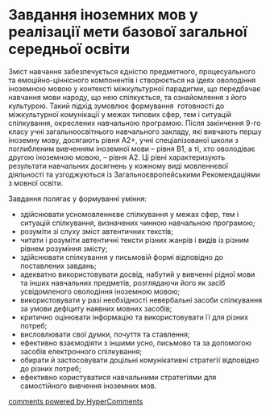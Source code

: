 <div id="hypercomments_widget" class="js-hypercomments-widget invisible"></div>

# Завдання іноземних мов у реалізації мети базової загальної середньої освіти

<p>Зміст навчання забезпечується єдністю предметного, процесуального та емоційно-ціннісного компонентів і створюється на ідеях оволодіння іноземною мовою у контексті міжкультурної парадигми, що передбачає навчання мови народу, що нею спілкується, та ознайомлення з його культурою. Такий підхід зумовлює формування&nbsp; готовності до міжкультурної комунікації у межах типових сфер, тем і ситуацій спілкування, окреслених навчальною програмою. Після закінчення 9-го класу учні загальноосвітнього навчального закладу, які вивчають першу іноземну мову, досягають рівня А2+, учні спеціалізованої школи з поглибленим вивченням іноземної мови &ndash; рівня В1, а ті, хто оволодіває другою іноземною мовою, &ndash; рівня А2. Ці рівні характеризують результати навчальних досягнень у кожному виді мовленнєвої діяльності та узгоджуються із Загальноєвропейськими Рекомендаціями з мовної освіти.</p>
<p>Завдання полягає у формуванні уміння:</p>
<ul>
<li>здійснювати усномовленнєве спілкування у межах сфер, тем і ситуацій спілкування, визначених чинною навчальною програмою;</li>
<li>розуміти зі слуху зміст автентичних текстів;</li>
<li>читати і розуміти автентичні тексти різних жанрів і видів із різним рівнем розуміння змісту;</li>
<li>здійснювати спілкування у письмовій формі відповідно до поставлених завдань;</li>
<li>адекватно використовувати досвід, набутий у вивченні рідної мови та інших навчальних предметів, розглядаючи його як засіб усвідомленого оволодіння іноземною мовою;</li>
<li>використовувати у разі необхідності невербальні засоби спілкування за умови дефіциту наявних мовних засобів;</li>
<li>критично оцінювати інформацію та використовувати її для різних потреб;</li>
<li>висловлювати свої думки, почуття та ставлення;</li>
<li>ефективно взаємодіяти з іншими усно, письмово та за допомогою засобів електронного спілкування;</li>
<li>обирати й застосовувати доцільні комунікативні стратегії відповідно до різних потреб;</li>
<li>ефективно користуватися навчальними стратегіями для самостійного вивчення іноземних мов.</li>
</ul>


<div class="js-hypercomments-container">
<a href="http://hypercomments.com" class="hc-link" title="comments widget">comments powered by HyperComments</a>
</div>
